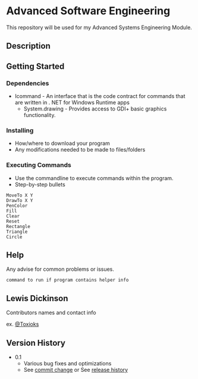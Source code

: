 # Advanced Software Engineering

This repository will be used for my Advanced Systems Engineering Module.

## Description


## Getting Started

### Dependencies

* Icommand - An interface that is the code contract for commands that are written in . NET for Windows Runtime apps
  * System.drawing - Provides access to GDI+ basic graphics functionality.

### Installing

* How/where to download your program
* Any modifications needed to be made to files/folders

### Executing Commands

* Use the commandline to execute commands within the program.
* Step-by-step bullets
```
MoveTo X Y
DrawTo X Y
PenColor
Fill
Clear
Reset
Rectangle
Triangle
Circle

```

## Help

Any advise for common problems or issues.
```
command to run if program contains helper info
```

## Lewis Dickinson

Contributors names and contact info

ex. [@Toxioks](https://twitter.com/dompizzie)

## Version History

* 0.1
    * Various bug fixes and optimizations
    * See [commit change]() or See [release history]()

